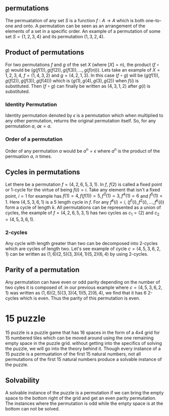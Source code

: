 ## permutations 

The permuatation of any set $S$ is a function $f:A\rightarrow A$ which is both one-to-one and onto. A permutation can be seen as an arrangement of the elements of a set in a specific order. An example of a permutation of some set $S=\{1,2,3,4\}$ and its permutation $(1,3,2,4)$.

## Product of permutations

For two permutations $f$ and $g$ of the set $X$ (where $[X]=n$), the product $(f\circ g)$ would be $(g(f(1)),g(f(2)),g(f(3)),\dots,g(f(n)))$.
Lets take an example of $X={1,2,3,4}$, $f=(1,4,3,2)$ and $g=(4,2,1,3)$. In this case $(f\circ g)$ will be $(g(f(1)),g(f(2)),g(f(3)),g(f(4)))$ which is $(g(1),g(4),g(3),g(2))$ when $f(i)$ is substituted. Then $(f\circ g)$ can finally be written as $(4,3,1,2)$ after $g(i)$ is substituted.

### Identity Permutation

Identity permutation denoted by $\epsilon$ is a permutation which when multiplied to any other permutation, returns the original permutation itself. So, for any permutation $a$, $a\epsilon=a$.

### Order of a permutation

Order of any permutation $a$ would be $a^n=\epsilon$ where $a^n$ is the product of the permuation $a$, $n$ times.

## Cycles in permutations

Let there be a permutation $f=(4,2,6,5,3,1)$. In $f$, $f(2)$ is called a fixed point or 1-cycle for the virtue of being $f(i)=i$. Take any element that isn't a fixed point, $i=1$ for example has $f(1)=4,f(f(1))=5,f^3(1)=3,f^4(1)=6$ and $f^5(1)=1$. Here $(4,5,3,6,1)$ is a $5$ length cycle in $f$. For any $f^k(i)=i$, $(f^1(i),f^2(i),\dots,f^k(i))$ form a cycle of length $k$. 
All permutations can be represented as a union of cycles, the example of $f=(4,2,6,5,3,1)$ has two cycles as $c_1=(2)$ and $c_2=(4,5,3,6,1)$.

### 2-cycles

Any cycle with length greater than two can be decomposed into 2-cycles which are cycles of length two. Let's see example of cycle $c=(4,5,3,6,2,1)$ can be written as $(1,6)(2,5)(3,3)(4,1)(5,2)(6,4)$ by using 2-cycles.

## Parity of a permutation

Any permutation can have even or odd parity depending on the number of two cyles it is composed of. in our previous example where $c=(4,5,3,6,2,1)$ was written as $(1,6)(2,5)(3,3)(4,1)(5,2)(6,4)$, we find that it has $6$ 2-cycles which is even. Thus the parity of this permutation is even.

# 15 puzzle

15 puzzle is a puzzle game that has 16 spaces in the form of a 4x4 grid for 15 numbered tiles which can be moved around using the one remaining empty space in the puzzle grid. without getting into the specifics of solving the puzzle, we will go into the theory behind it. Though every instance of a 15 puzzle is a permuatation of the first 15 natural numbers, not all permutations of the first 15 natural numbers produce a solvable instance of the puzzle.

## Solvability

A solvable instance of the puzzle is a permutation if we can bring the empty space to the bottom right of the grid and get an even parity permutation. The instances where the permutation is odd while the empty space is at the bottom can not be solved.
